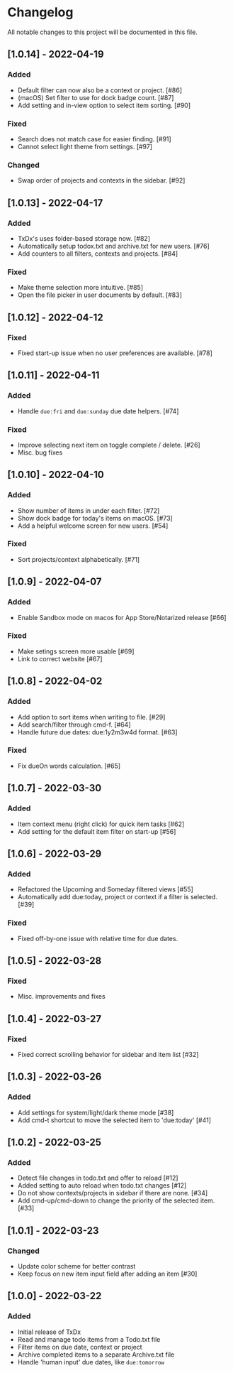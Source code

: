 # Changelog
All notable changes to this project will be documented in this file.

## [1.0.14] - 2022-04-19
### Added
- Default filter can now also be a context or project. [#86]
- (macOS) Set filter to use for dock badge count. [#87]
- Add setting and in-view option to select item sorting. [#90]
### Fixed
- Search does not match case for easier finding. [#91]
- Cannot select light theme from settings. [#97]
### Changed
- Swap order of projects and contexts in the sidebar. [#92]

## [1.0.13] - 2022-04-17
### Added
- TxDx's uses folder-based storage now. [#82]
- Automatically setup todox.txt and archive.txt for new users. [#76]
- Add counters to all filters, contexts and projects. [#84]
### Fixed
- Make theme selection more intuitive. [#85]
- Open the file picker in user documents by default. [#83]

## [1.0.12] - 2022-04-12
### Fixed
- Fixed start-up issue when no user preferences are available. [#78]

## [1.0.11] - 2022-04-11
### Added
- Handle `due:fri` and `due:sunday` due date helpers. [#74]
### Fixed
- Improve selecting next item on toggle complete / delete. [#26]
- Misc. bug fixes

## [1.0.10] - 2022-04-10
### Added
- Show number of items in under each filter. [#72]
- Show dock badge for today's items on macOS. [#73]
- Add a helpful welcome screen for new users. [#54]
### Fixed
- Sort projects/context alphabetically. [#71]

## [1.0.9] - 2022-04-07
### Added
- Enable Sandbox mode on macos for App Store/Notarized release [#66]
### Fixed
- Make setings screen more usable [#69]
- Link to correct website [#67]

## [1.0.8] - 2022-04-02
### Added
- Add option to sort items when writing to file. [#29]
- Add search/filter through cmd-f. [#64]
- Handle future due dates: due:1y2m3w4d format. [#63]
### Fixed
- Fix dueOn words calculation. [#65]

## [1.0.7] - 2022-03-30
### Added
- Item context menu (right click) for quick item tasks [#62]
- Add setting for the default item filter on start-up [#56]

## [1.0.6] - 2022-03-29
### Added
- Refactored the Upcoming and Someday filtered views [#55]
- Automatically add due:today, project or context if a filter is selected. [#39]
### Fixed
- Fixed off-by-one issue with relative time for due dates.

## [1.0.5] - 2022-03-28
### Fixed
- Misc. improvements and fixes

## [1.0.4] - 2022-03-27
### Fixed
- Fixed correct scrolling behavior for sidebar and item list [#32]

## [1.0.3] - 2022-03-26
### Added
- Add settings for system/light/dark theme mode [#38]
- Add cmd-t shortcut to move the selected item to 'due:today' [#41]

## [1.0.2] - 2022-03-25
### Added
- Detect file changes in todo.txt and offer to reload [#12]
- Added setting to auto reload when todo.txt changes [#12]
- Do not show contexts/projects in sidebar if there are none. [#34]
- Add cmd-up/cmd-down to change the priority of the selected item. [#33]

## [1.0.1] - 2022-03-23
### Changed
- Update color scheme for better contrast
- Keep focus on new item input field after adding an item [#30]

## [1.0.0] - 2022-03-22
### Added
- Initial release of TxDx
- Read and manage todo items from a Todo.txt file
- Filter items on due date, context or project
- Archive completed items to a separate Archive.txt file
- Handle 'human input' due dates, like `due:tomorrow`
